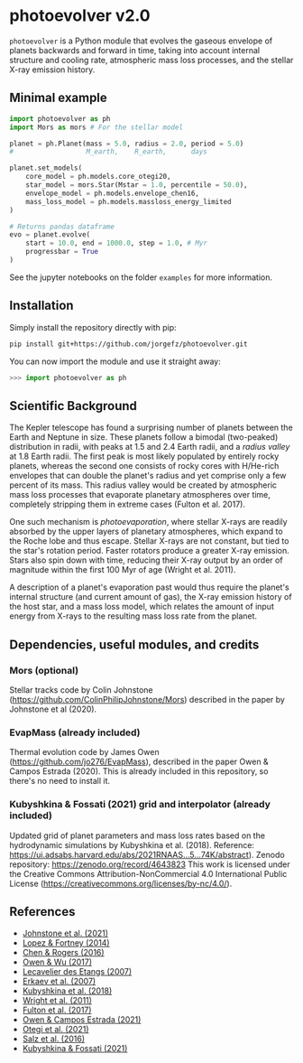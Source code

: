 # photoevolver v2.0

`photoevolver` is a Python module that evolves the gaseous envelope of planets backwards and forward in time, taking into account internal structure and cooling rate, atmospheric mass loss processes, and the stellar X-ray emission history.

## Minimal example
```python
import photoevolver as ph
import Mors as mors # For the stellar model

planet = ph.Planet(mass = 5.0, radius = 2.0, period = 5.0)
#                  M_earth,    R_earth,      days

planet.set_models(
    core_model = ph.models.core_otegi20,
    star_model = mors.Star(Mstar = 1.0, percentile = 50.0),
    envelope_model = ph.models.envelope_chen16,
    mass_loss_model = ph.models.massloss_energy_limited
)

# Returns pandas dataframe
evo = planet.evolve(
    start = 10.0, end = 1000.0, step = 1.0, # Myr
    progressbar = True
)
```

See the jupyter notebooks on the folder `examples` for more information.


## Installation

Simply install the repository directly with pip:
```bash
pip install git+https://github.com/jorgefz/photoevolver.git
```

You can now import the module and use it straight away:
```python
>>> import photoevolver as ph
```


## Scientific Background

The Kepler telescope has found a surprising number of planets between the Earth and Neptune in size. These planets follow a bimodal (two-peaked) distribution in radii, with peaks at 1.5 and 2.4 Earth radii, and a *radius valley* at 1.8 Earth radii. The first peak is most likely populated by entirely rocky planets, whereas the second one consists of rocky cores with H/He-rich envelopes that can double the planet's radius and yet comprise only a few percent of its mass. This radius valley would be created by atmospheric mass loss processes that evaporate planetary atmospheres over time, completely stripping them in extreme cases (Fulton et al. 2017).

One such mechanism is *photoevaporation*, where stellar X-rays are readily absorbed by the upper layers of planetary atmospheres, which expand to the Roche lobe and thus escape. Stellar X-rays are not constant, but tied to the star's rotation period. Faster rotators produce a greater X-ray emission. Stars also spin down with time, reducing their X-ray output by an order of magnitude within the first 100 Myr of age (Wright et al. 2011).

A description of a planet's evaporation past would thus require the planet's internal structure (and current amount of gas), the X-ray emission history of the host star, and a mass loss model, which relates the amount of input energy from X-rays to the resulting mass loss rate from the planet.

## Dependencies, useful modules, and credits

### Mors (optional)
Stellar tracks code by Colin Johnstone (https://github.com/ColinPhilipJohnstone/Mors) described in the paper by Johnstone et al (2020).

### EvapMass (already included)
Thermal evolution code by James Owen (https://github.com/jo276/EvapMass), described in the paper Owen & Campos Estrada (2020). 
This is already included in this repository, so there's no need to install it.

### Kubyshkina & Fossati (2021) grid and interpolator (already included)
Updated grid of planet parameters and mass loss rates based on the
hydrodynamic simulations by Kubyshkina et al. (2018).
Reference: https://ui.adsabs.harvard.edu/abs/2021RNAAS...5...74K/abstract).
Zenodo repository: https://zenodo.org/record/4643823
This work is licensed under the Creative Commons Attribution-NonCommercial 4.0 International Public License (https://creativecommons.org/licenses/by-nc/4.0/).


## References

* [Johnstone et al. (2021)](https://ui.adsabs.harvard.edu/abs/2020arXiv200907695J/abstract)
* [Lopez & Fortney (2014)](https://ui.adsabs.harvard.edu/abs/2014ApJ...792....1L/abstract)
* [Chen & Rogers (2016)](https://ui.adsabs.harvard.edu/abs/2016ApJ...831..180C/abstract)
* [Owen & Wu (2017)](https://ui.adsabs.harvard.edu/abs/2017ApJ...847...29O/abstract)
* [Lecavelier des Etangs (2007)](https://ui.adsabs.harvard.edu/abs/2007A&A...461.1185L)
* [Erkaev et al. (2007)](https://ui.adsabs.harvard.edu/abs/2007A%26A...472..329E/abstract)
* [Kubyshkina et al. (2018)](https://ui.adsabs.harvard.edu/abs/2018ApJ...866L..18K/abstract)
* [Wright et al. (2011)](https://ui.adsabs.harvard.edu/abs/2011ApJ...743...48W/abstract)
* [Fulton et al. (2017)](https://ui.adsabs.harvard.edu/abs/2017AJ....154..109F/abstract)
* [Owen & Campos Estrada (2021)](https://ui.adsabs.harvard.edu/abs/2020MNRAS.491.5287O/abstract)
* [Otegi et al. (2021)](https://ui.adsabs.harvard.edu/abs/2020A%26A...634A..43O/abstract)
* [Salz et al. (2016)](https://ui.adsabs.harvard.edu/abs/2016A%26A...585L...2S/abstract)
* [Kubyshkina & Fossati (2021)](https://ui.adsabs.harvard.edu/abs/2021RNAAS...5...74K/abstract)
